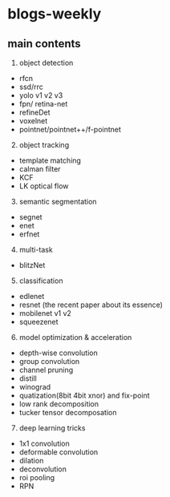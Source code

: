 # blogs-weekly

## main contents
1. object detection
  - rfcn
  - ssd/rrc
  - yolo v1 v2 v3
  - fpn/ retina-net
  - refineDet
  - voxelnet
  - pointnet/pointnet++/f-pointnet

2. object tracking
  - template matching
  - calman filter 
  - KCF
  - LK optical flow

3. semantic segmentation
  - segnet
  - enet
  - erfnet

4. multi-task
  - blitzNet
  
5. classification
  - edlenet
  - resnet (the recent paper about its essence)
  - mobilenet v1 v2
  - squeezenet
  
6. model optimization & acceleration
  - depth-wise convolution
  - group convolution
  - channel pruning
  - distill
  - winograd
  - quatization(8bit 4bit xnor) and fix-point
  - low rank decomposition
  - tucker tensor decomposation

7. deep learning tricks
  - 1x1 convolution
  - deformable convolution
  - dilation
  - deconvolution
  - roi pooling
  - RPN
  

